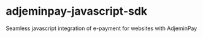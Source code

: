# adjeminpay-javascript-sdk
Seamless javascript integration of e-payment for websites with AdjeminPay
